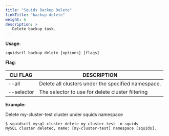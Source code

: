 ```yaml
---
title: "Squids Backup Delete"
linkTitle: "backup delete"
weight: 6
description: >
   Delete backup task.
---
```


**Usage**:

```shell script
squidsctl backup delete [options] [flags]
```

**Flag**:

| CLI FLAG   | DESCRIPTION                                        |
| ---------- | -------------------------------------------------- |
| --all      | Delete all clusters under the specified namespace. |
| --selector | The selector to use for delete cluster filtering   |

**Example:** 

Delete my-cluster-test cluster under squids namespace

```shell
$ squidsctl mysql-cluster delete my-cluster-test -n squids
MySQL cluster deleted, name: [my-cluster-test] namespace [squids].
